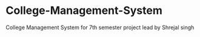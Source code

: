# College-Management-System
College Management System for 7th semester project
lead by Shrejal singh
